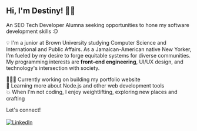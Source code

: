 ## Hi, I'm Destiny! 👋🏾 

An SEO Tech Developer Alumna seeking opportunities to hone my software development skills :D

💡 I'm a junior at Brown University studying Computer Science and International and Public Affairs. As a Jamaican-American native New Yorker, I'm fueled by my desire to forge equitable systems for diverse communities. My programming interests are __front-end engineering__, UI/UX design, and technology's intersection with society.

👩🏾‍💻 Currently working on building my portfolio website <br> 🌱 Learning more about Node.js and other web development tools <br> 💥 When I'm not coding, I enjoy weightlifting, exploring new places and crafting

Let's connect! <br><br>
[![LinkedIn](https://img.shields.io/badge/linkedin-%230077B5.svg?style=for-the-badge&logo=linkedin&logoColor=white)](https://www.linkedin.com/in/destiny-wilson04/)
